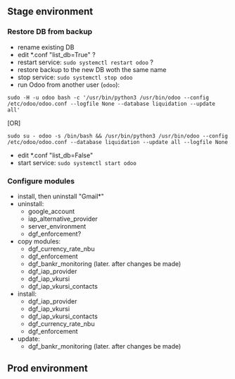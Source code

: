 ## Stage environment
### Restore DB from backup
- rename existing DB
- edit *.conf "list_db=True" ?
- restart service:  `sudo systemctl restart odoo` ?
- restore backup to the new DB woth the same name
- stop service:  `sudo systemctl stop odoo`
- run Odoo from another user (`odoo`):
```
sudo -H -u odoo bash -c '/usr/bin/python3 /usr/bin/odoo --config /etc/odoo/odoo.conf --logfile None --database liquidation --update all'
```
[OR]
```
sudo su - odoo -s /bin/bash && /usr/bin/python3 /usr/bin/odoo --config /etc/odoo/odoo.conf --database liquidation --update all --logfile None
```

- edit *.conf "list_db=False"
- start service:  `sudo systemctl start odoo`

### Configure modules
- install, then uninstall "Gmail*"
- uninstall:
    - google_account
    - iap_alternative_provider
    - server_environment
    - dgf_enforcement?
- copy modules:
    - dgf_currency_rate_nbu
    - dgf_enforcement
    - dgf_bankr_monitoring (later. after changes be made)
    - dgf_iap_provider
    - dgf_iap_vkursi
    - dgf_iap_vkursi_contacts
- install:
    - dgf_iap_provider
    - dgf_iap_vkursi
    - dgf_iap_vkursi_contacts
    - dgf_currency_rate_nbu
    - dgf_enforcement
- update:
    - dgf_bankr_monitoring (later. after changes be made)


## Prod environment